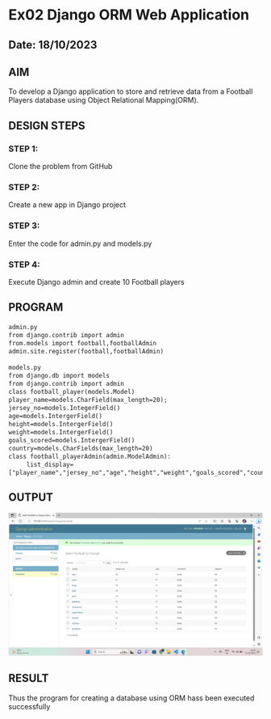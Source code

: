 # Ex02 Django ORM Web Application
## Date: 18/10/2023

## AIM
To develop a Django application to store and retrieve data from a Football Players database using Object Relational Mapping(ORM).

## DESIGN STEPS

### STEP 1:
Clone the problem from GitHub

### STEP 2:
Create a new app in Django project

### STEP 3:
Enter the code for admin.py and models.py

### STEP 4:
Execute Django admin and create 10 Football players

## PROGRAM

```
admin.py 
from django.contrib import admin
from.models import football,footballAdmin
admin.site.register(football,footballAdmin)

models.py
from django.db import models
from django.contrib import admin
class football_player(models.Model)
player_name=models.CharField(max_length=20);
jersey_no=models.IntegerField()
age=models.IntergerField()
height=models.IntergerField()
weight=models.IntergerField()
goals_scored=models.IntergerField()
country=models.CharFields(max_length=20)
class football_playerAdmin(admin.ModelAdmin):
     list_display=["player_name","jersey_no","age","height","weight","goals_scored","country"]

```

## OUTPUT
![Alt text](<Screenshot 2023-10-13 215053-1.png>)

## RESULT
Thus the program for creating a database using ORM hass been executed successfully

